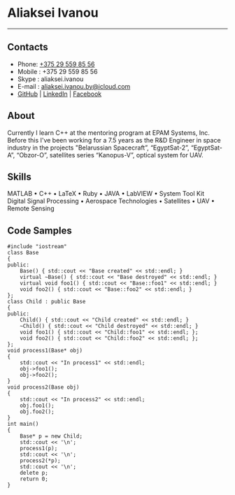 # Aliaksei Ivanou
---
## Contacts
* Phone: [+375 29 559 85 56](tel:+375295598556)
* Mobile : +375 29 559 85 56
* Skype : aliaksei.ivanou
* E-mail : aliaksei.ivanou.by@icloud.com
* [GitHub](https://github.com/aliaksei-ivanou-by) | [LinkedIn](https://www.linkedin.com/in/aliaksei-ivanou-by/) | [Facebook](https://www.facebook.com/100009630485315)

## About
Currently I learn C++ at the mentoring program at EPAM Systems, Inc. Before this I've been working for a 7.5 years as the R&D Engineer in space industry in the projects "Belarussian Spacecraft”, “EgyptSat-2”, “EgyptSat-A”, “Obzor-O”, satellites series “Kanopus-V”, optical system for UAV.

## Skills
MATLAB • C++ • LaTeX • Ruby • JAVA • LabVIEW • System Tool Kit<br/>
Digital Signal Processing • Aerospace Technologies • Satellites • UAV • Remote Sensing

## Code Samples
```
#include "iostream"
class Base
{
public:
	Base() { std::cout << "Base created" << std::endl; }
	virtual ~Base() { std::cout << "Base destroyed" << std::endl; }
	virtual void foo1() { std::cout << "Base::foo1" << std::endl; }
	void foo2() { std::cout << "Base::foo2" << std::endl; }
};
class Child : public Base
{
public:
	Child() { std::cout << "Child created" << std::endl; }
	~Child() { std::cout << "Child destroyed" << std::endl; }
	void foo1() { std::cout << "Child::foo1" << std::endl; };
	void foo2() { std::cout << "Child::foo2" << std::endl; };
};
void process1(Base* obj)
{
	std::cout << "In process1" << std::endl;
	obj->foo1();
	obj->foo2();
}
void process2(Base obj)
{
	std::cout << "In process2" << std::endl;
	obj.foo1();
	obj.foo2();
}
int main()
{
	Base* p = new Child;
	std::cout << '\n';
	process1(p);
	std::cout << '\n';
	process2(*p);
	std::cout << '\n';
	delete p;
	return 0;
}
```

